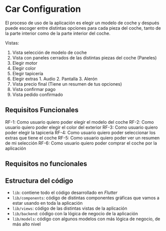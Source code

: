# Car Configuration

El proceso de uso de la aplicación es elegir un modelo de coche y después puede escoger entre distintas opciones para cada pieza del coche, tanto de la parte interior como de la parte interior del coche.

Vistas:
1. Vista selección de modelo de coche
2. Vista con paneles cerrados de las distintas piezas del coche (Paneles)
  1. Elegir motor
  2. Elegir color
  3. Elegir tapicería
  4. Elegir extras
    1. Audio
    2. Pantalla
    3. Alerón
3. Vista precio final (Tiene un resumen de tus opciones)
4. Vista confirmar pago
5. Vista pedido confirmado

## Requisitos Funcionales
RF-1: Como usuario quiero poder elegir el modelo del coche
RF-2: Como usuario quiero poder elegir el color del exterior
RF-3: Como usuario quiero poder elegir la tapicería
RF-4: Como usuario quiero poder seleccionar los extras que tiene el coche
RF-5: Como usuario quiero poder ver un resumen de mi selección
RF-6: Como usuario quiero poder comprar el coche por la aplicación

## Requisitos no funcionales

## Estructura del código

- `lib`: contiene todo el código desarrollado en *Flutter*
- `lib/components`: código de distintas componentes gráficas que vamos a estar usando en toda la aplicación
- `lib/views`: código de las distintas vistas de la aplicación
- `lib/backend`: código con la lógica de negocio de la aplicación
- `lib/models`: código con algunos modelos con más lógica de negocio, de más alto nivel
